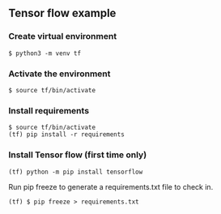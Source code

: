 ## Tensor flow example

### Create virtual environment
```console
$ python3 -m venv tf 
```

### Activate the environment
```console
$ source tf/bin/activate
```

### Install requirements
```console
$ source tf/bin/activate
(tf) pip install -r requirements
```

### Install Tensor flow (first time only)
```console
(tf) python -m pip install tensorflow
```
Run pip freeze to generate a requirements.txt file to check in.
```console
(tf) $ pip freeze > requirements.txt
```

